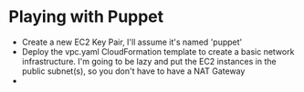 # Playing with Puppet

- Create a new EC2 Key Pair, I'll assume it's named 'puppet'
- Deploy the vpc.yaml CloudFormation template to create a basic network infrastructure.  I'm going to be lazy and put the EC2 instances in the public subnet(s), so you don't have to have a NAT Gateway
- 

